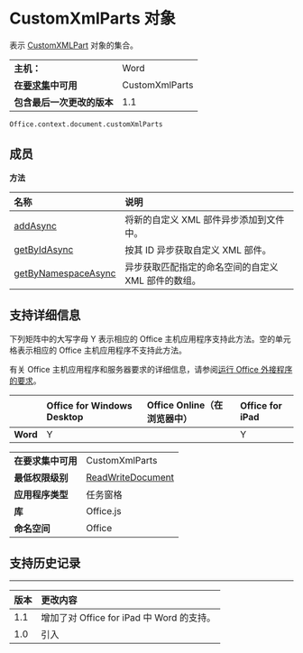 
# CustomXmlParts 对象
表示 [CustomXMLPart](../../reference/shared/customxmlpart.customxmlpart.md) 对象的集合。

|||
|:-----|:-----|
|**主机：**|Word|
|**在[要求集](../../docs/overview/specify-office-hosts-and-api-requirements.md)中可用**|CustomXmlParts|
|**包含最后一次更改的版本**|1.1|

```
Office.context.document.customXmlParts
```


## 成员


**方法**


|**名称**|**说明**|
|:-----|:-----|
|[addAsync](../../reference/shared/customxmlparts.addasync.md)|将新的自定义 XML 部件异步添加到文件中。|
|[getByIdAsync](../../reference/shared/customxmlparts.getbyidasync.md)|按其 ID 异步获取自定义 XML 部件。|
|[getByNamespaceAsync](../../reference/shared/customxmlparts.getbynamespaceasync.md)|异步获取匹配指定的命名空间的自定义 XML 部件的数组。|

## 支持详细信息


下列矩阵中的大写字母 Y 表示相应的 Office 主机应用程序支持此方法。空的单元格表示相应的 Office 主机应用程序不支持此方法。

有关 Office 主机应用程序和服务器要求的详细信息，请参阅[运行 Office 外接程序的要求](../../docs/overview/requirements-for-running-office-add-ins.md)。


||**Office for Windows Desktop**|**Office Online（在浏览器中）**|**Office for iPad**|
|:-----|:-----|:-----|:-----|
|**Word**|Y||Y|

|||
|:-----|:-----|
|**在要求集中可用**|CustomXmlParts|
|**最低权限级别**|[ReadWriteDocument](../../docs/develop/requesting-permissions-for-api-use-in-content-and-task-pane-add-ins.md)|
|**应用程序类型**|任务窗格|
|**库**|Office.js|
|**命名空间**|Office|

## 支持历史记录



****


|**版本**|**更改内容**|
|:-----|:-----|
|1.1|增加了对 Office for iPad 中 Word 的支持。|
|1.0|引入|
